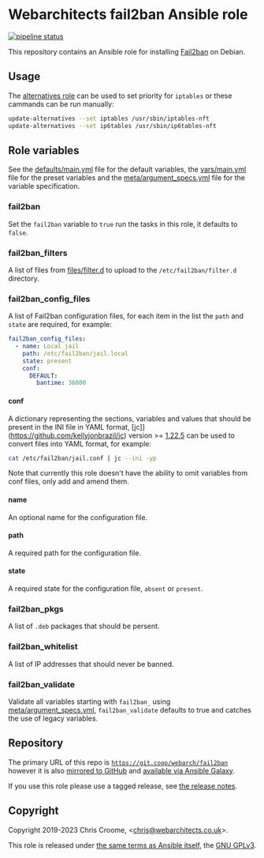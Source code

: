 # Webarchitects fail2ban Ansible role

[![pipeline status](https://git.coop/webarch/fail2ban/badges/master/pipeline.svg)](https://git.coop/webarch/fail2ban/-/commits/master)

This repository contains an Ansible role for installing [Fail2ban](https://fail2ban.org/) on Debian.

## Usage

The [alternatives role](https://git.coop/webarch/alternatives) can be used to set priority for `iptables` or these cammands can be run manually:

```bash
update-alternatives --set iptables /usr/sbin/iptables-nft
update-alternatives --set ip6tables /usr/sbin/ip6tables-nft
```

## Role variables

See the [defaults/main.yml](defaults/main.yml) file for the default variables, the [vars/main.yml](vars/main.yml) file for the preset variables and the [meta/argument_specs.yml](meta/argument_specs.yml) file for the variable specification.

### fail2ban

Set the `fail2ban` variable to `true` run the tasks in this role, it defaults to `false`.

### fail2ban_filters

A list of files from [files/filter.d](files/filter.d) to upload to the `/etc/fail2ban/filter.d` directory.

### fail2ban_config_files

A list of Fail2ban configuration files, for each item in the list the `path` and `state` are required, for example:

```yaml
fail2ban_config_files:
  - name: Local jail
    path: /etc/fail2ban/jail.local
    state: present
    conf:
      DEFAULT:
        bantime: 36000
```

#### conf

A dictionary representing the sections, variables and values that should be present in the INI file in YAML format, [jc]](https://github.com/kellyjonbrazil/jc) version >= [1.22.5](https://github.com/kellyjonbrazil/jc/releases/tag/v1.22.5) can be used to convert files into YAML format, for example:

```bash
cat /etc/fail2ban/jail.conf | jc --ini -yp
```

Note that currently this role doesn't have the ability to omit variables from conf files, only add and amend them.

#### name

An optional name for the configuration file.

#### path

A required path for the configuration file.

#### state

A required state for the configuration file, `absent` or `present`.

### fail2ban_pkgs

A list of `.deb` packages that should be persent.

### fail2ban_whitelist

A list of IP addresses that should never be banned.

### fail2ban_validate

Validate all variables starting with `fail2ban_` using [meta/argument_specs.yml](meta/argument_specs.yml), `fail2ban_validate` defaults to true and catches the use of legacy variables.

## Repository

The primary URL of this repo is [`https://git.coop/webarch/fail2ban`](https://git.coop/webarch/fail2ban) however it is also [mirrored to GitHub](https://github.com/webarch-coop/ansible-role-fail2ban) and [available via Ansible Galaxy](https://galaxy.ansible.com/chriscroome/fail2ban).

If you use this role please use a tagged release, see [the release notes](https://git.coop/webarch/fail2ban/-/releases).

## Copyright

Copyright 2019-2023 Chris Croome, &lt;[chris@webarchitects.co.uk](mailto:chris@webarchitects.co.uk)&gt;.

This role is released under [the same terms as Ansible itself](https://github.com/ansible/ansible/blob/devel/COPYING), the [GNU GPLv3](LICENSE).





